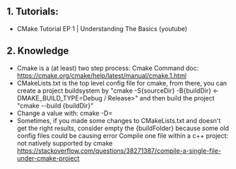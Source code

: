 ## 1. Tutorials: 

- CMake Tutorial EP 1 | Understanding The Basics (youtube)

## 2. Knowledge

- Cmake is a (at least) two step process:
Cmake Command doc: https://cmake.org/cmake/help/latest/manual/cmake.1.html
- CMakeLists.txt is the top level config file for cmake, from there, you can create a project buildsystem by "cmake -S{sourceDir} -B{buildDir} <-DMAKE_BUILD_TYPE=Debug / Release>" and then build the project "cmake --build {buildDir}"
- Change a value with: cmake -D<Variable>=<Value>
- Sometimes, if you made some changes to CMakeLists.txt and doesn't get the right results, consider empty the {buildFolder} because some old config files could be causing error
Compile one file within a c++ project: not natively supported by cmake https://stackoverflow.com/questions/38271387/compile-a-single-file-under-cmake-project